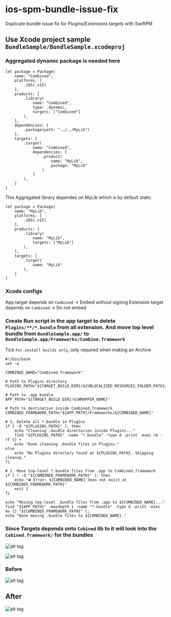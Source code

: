 # ios-spm-bundle-issue-fix
Duplicate bundle issue fix for Plugins/Extensions targets with SwiftPM

## Use Xcode project sample `BundleSample/BundleSample.xcodeproj`

### Aggregated dynamic package is needed here

```
let package = Package(
    name: "Combined",
    platforms: [
        .iOS(.v15)
    ],
    products: [
        .library(
            name: "Combined",
            type: .dynamic,
            targets: ["Combined"]
        ),
    ],
    dependencies: [
        .package(path: "../../MyLib")
    ],
    targets: [
        .target(
            name: "Combined",
            dependencies: [
                .product(
                    name: "MyLib",
                    package: "MyLib"
                )
            ]
        ),
    ]
)
```

This Aggregated library dependes on MyLib which is by default static

```
let package = Package(
    name: "MyLib",
    platforms: [
        .iOS(.v15)
    ],
    products: [
        .library(
            name: "MyLib",
            targets: ["MyLib"]
        ),
    ],
    targets: [
        .target(
            name: "MyLib"
        ),
    ]
)
```
### Xcode configs

App target depends on `Combined` -> Embed without signing
Extension target depends on `Combined` -> Do not embed

### Create Run script in the app target to delete `Plugins/**/*.bundle` from all extension. And move top level bundle from `BundleSample.app/` to `BundleSample.app/Frameworks/Combine.framework`

Tick `For install builds only`, only required when making an Archive

```
#!/bin/bash
set -e

COMBINED_NAME="Combined.framework"

# Path to Plugins directory
PLUGINS_PATH="${TARGET_BUILD_DIR}/${UNLOCALIZED_RESOURCES_FOLDER_PATH}/Plugins"

# Path to .app bundle
APP_PATH="${TARGET_BUILD_DIR}/${WRAPPER_NAME}"

# Path to destination inside Combined.framework
COMBINED_FRAMEWORK_PATH="${APP_PATH}/Frameworks/${COMBINED_NAME}"

# 1. Delete all *.bundle in Plugins
if [ -d "${PLUGINS_PATH}" ]; then
    echo "Cleaning .bundle directories inside Plugins..."
    find "${PLUGINS_PATH}" -name "*.bundle" -type d -print -exec rm -rf {} +
    echo "Done cleaning .bundle files in Plugins."
else
    echo "No Plugins directory found at ${PLUGINS_PATH}. Skipping cleanup."
fi

# 2. Move top-level *.bundle files from .app to Combined.framework
if [ ! -d "${COMBINED_FRAMEWORK_PATH}" ]; then
    echo "❌ Error: ${COMBINED_NAME} does not exist at ${COMBINED_FRAMEWORK_PATH}"
    exit 1
fi

echo "Moving top-level .bundle files from .app to ${COMBINED_NAME}..."
find "${APP_PATH}" -maxdepth 1 -name "*.bundle" -type d -print -exec mv {} "${COMBINED_FRAMEWORK_PATH}" \;
echo "Done moving .bundle files to ${COMBINED_NAME}."

```

### Since Targets depends onto `Cobined` lib to it will look into the `Cobined.framework/` for the bundles

![alt tag](https://github.com/chanonly123/ios-spm-bundle-issue-fix/blob/main/config1.png?raw=true)

![alt tag](https://github.com/chanonly123/ios-spm-bundle-issue-fix/blob/main/config2.png?raw=true)

### Before

![alt tag](https://github.com/chanonly123/ios-spm-bundle-issue-fix/blob/main/before.png?raw=true)

## After

![alt tag](https://github.com/chanonly123/ios-spm-bundle-issue-fix/blob/main/after.png?raw=true)